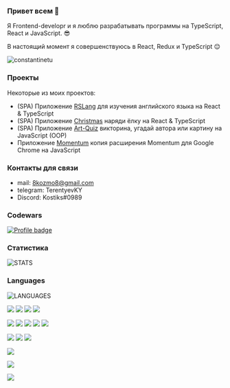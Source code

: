 ### Привет всем 👋

Я Frontend-developr и я люблю разрабатывать программы на TypeScript, React и JavaScript. 😎

В настоящий момент я совершенствуюсь в React, Redux и TypeScript 😌

<img src="https://komarev.com/ghpvc/?username=constantinetu&label=Profile%20views&color=0e75b6&style=flat" alt="constantinetu" />

### Проекты

Некоторые из моих проектов:

- (SPA) Приложение [RSLang](https://constantinetu-rslang.netlify.app/) для изучения английского языка на React & TypeScript
- (SPA) Приложение [Christmas](https://constantinetu-christmas.netlify.app/) наряди ёлку на React & TypeScript
- (SPA) Приложение [Art-Quiz](https://constantinetu-art-quiz.netlify.app/) викторина, угадай автора или картину на JavaScript (OOP)
- Приложение [Momentum](https://constantinetu-momentum.netlify.app/) копия расширения Momentum для Google Chrome на JavaScript

### Контакты для связи

- mail: 8kozmo8@gmail.com
- telegram: TerentyevKY
- Discord: Kostiks#0989

### Codewars
[![Profile badge](https://www.codewars.com/users/ConstantineTU/badges/large)](https://www.codewars.com/users/ConstantineTU)
### Статистика
![STATS](https://github-readme-stats.vercel.app/api?username=ConstantineTU)
### Languages
![LANGUAGES](https://github-readme-stats.vercel.app/api/top-langs/?username=ConstantineTU&layout=compact)

![](https://img.shields.io/badge/Code-Javascript-informational?style=flat&logo=<LOGO_NAME>&logoColor=white&color=yellow) 
![](https://img.shields.io/badge/Code-Typescript-informational?style=flat&logo=<LOGO_NAME>&logoColor=white&color=blue)
![](https://img.shields.io/badge/Code-HTML-informational?style=flat&logo=<LOGO_NAME>&logoColor=white&color=orange)
![](https://img.shields.io/badge/Code-SCSS/CSS-informational?style=flat&logo=<LOGO_NAME>&logoColor=white&color=brown)

![](https://img.shields.io/badge/Tools-Webpack-informational?style=flat&logo=<LOGO_NAME>&logoColor=white&color=blue)
![](https://img.shields.io/badge/Tools-Gulp-informational?style=flat&logo=<LOGO_NAME>&logoColor=white&color=darkred)
![](https://img.shields.io/badge/Tools-VSCode-informational?style=flat&logo=<LOGO_NAME>&logoColor=white&color=darkblue)
![](https://img.shields.io/badge/Tools-Git-informational?style=flat&logo=<LOGO_NAME>&logoColor=white&color=2bbc8a)
![](https://img.shields.io/badge/Tools-DevTools-informational?style=flat&logo=<LOGO_NAME>&logoColor=white&color=beige)

![](https://img.shields.io/badge/Other-Photoshop-informational?style=flat&logo=<LOGO_NAME>&logoColor=white&color=darkblue)
![](https://img.shields.io/badge/Other-Figma-informational?style=flat&logo=<LOGO_NAME>&logoColor=white&color=magenta)
![](https://img.shields.io/badge/Other-Avocode-informational?style=flat&logo=<LOGO_NAME>&logoColor=white&color=green)

![](https://img.shields.io/badge/Libs-React-informational?style=flat&logo=<LOGO_NAME>&logoColor=white&color=black)

![](https://img.shields.io/badge/TimeManagement-Trello-informational?style=flat&logo=<LOGO_NAME>&logoColor=white&color=aquamarine)

![](https://img.shields.io/badge/Methods-BEM-informational?style=flat&logo=<LOGO_NAME>&logoColor=white&color=yellow)
